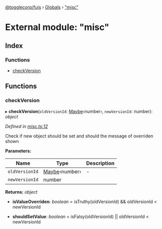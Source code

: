 [@togglecorp/fujs](../README.md) › [Globals](../globals.md) › ["misc"](_misc_.md)

# External module: "misc"

## Index

### Functions

* [checkVersion](_misc_.md#checkversion)

## Functions

###  checkVersion

▸ **checkVersion**(`oldVersionId`: [Maybe](_declarations_.md#maybe)‹number›, `newVersionId`: number): *object*

*Defined in [misc.ts:12](https://github.com/toggle-corp/fujs/blob/8801a55/src/misc.ts#L12)*

Check if new object should be set
and should the message of overriden shown

**Parameters:**

Name | Type | Description |
------ | ------ | ------ |
`oldVersionId` | [Maybe](_declarations_.md#maybe)‹number› | - |
`newVersionId` | number |   |

**Returns:** *object*

* **isValueOverriden**: *boolean* = isTruthy(oldVersionId) && oldVersionId < newVersionId

* **shouldSetValue**: *boolean* = isFalsy(oldVersionId) || oldVersionId < newVersionId
